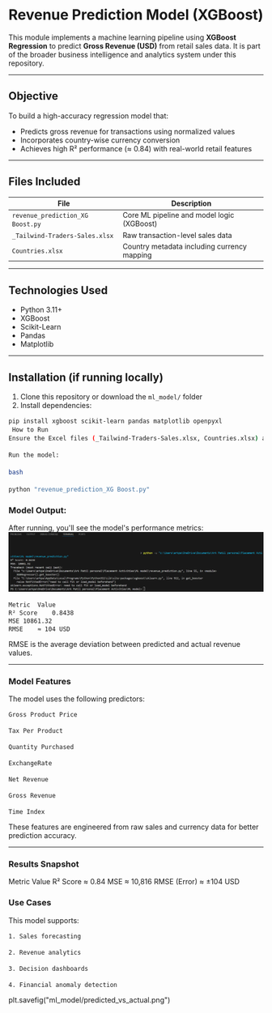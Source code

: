 # Revenue Prediction Model (XGBoost)

This module implements a machine learning pipeline using **XGBoost Regression** to predict **Gross Revenue (USD)** from retail sales data. It is part of the broader business intelligence and analytics system under this repository.

---

##  Objective

To build a high-accuracy regression model that:
- Predicts gross revenue for transactions using normalized values
- Incorporates country-wise currency conversion
- Achieves high R² performance (≈ 0.84) with real-world retail features

---

##  Files Included

| File                                | Description                                      |
|-------------------------------------|--------------------------------------------------|
| `revenue_prediction_XG Boost.py`   | Core ML pipeline and model logic (XGBoost)       |
| `_Tailwind-Traders-Sales.xlsx`     | Raw transaction-level sales data                 |
| `Countries.xlsx`                   | Country metadata including currency mapping      |

---

##  Technologies Used

- Python 3.11+
- XGBoost
- Scikit-Learn
- Pandas
- Matplotlib

---

##  Installation (if running locally)

1. Clone this repository or download the `ml_model/` folder
2. Install dependencies:

```bash
pip install xgboost scikit-learn pandas matplotlib openpyxl
 How to Run
Ensure the Excel files (_Tailwind-Traders-Sales.xlsx, Countries.xlsx) are in the same directory as the Python script.

Run the model:

bash

python "revenue_prediction_XG Boost.py"
```
### Model Output:

After running, you'll see the model's performance metrics:
![accuracy value](accuracy_value.png)
```
Metric	Value
R² Score	0.8438
MSE	10861.32
RMSE	≈ 104 USD
```
RMSE is the average deviation between predicted and actual revenue values.

---

### Model Features
The model uses the following predictors:
```
Gross Product Price

Tax Per Product

Quantity Purchased

ExchangeRate

Net Revenue

Gross Revenue

Time Index
```
These features are engineered from raw sales and currency data for better prediction accuracy.

---

### Results Snapshot
Metric	Value
R² Score	≈ 0.84
MSE	≈ 10,816
RMSE (Error)	≈ ±104 USD


### Use Cases
This model supports:
```
1. Sales forecasting

2. Revenue analytics

3. Decision dashboards

4. Financial anomaly detection
```
plt.savefig("ml_model/predicted_vs_actual.png")
